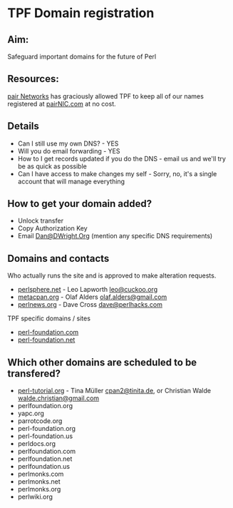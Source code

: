 TPF Domain registration
=======================

## Aim:

Safeguard important domains for the future of Perl

## Resources:

[pair Networks](http://www.pairnic.com/) has graciously allowed TPF to keep
all of our names registered at [pairNIC.com](http://www.pairnic.com/) at no cost.

## Details

 * Can I still use my own DNS? - YES
 * Will you do email forwarding - YES
 * How to I get records updated if you do the DNS - email us and we'll try be as quick as possible
 * Can I have access to make changes my self - Sorry, no, it's a single account that will manage everything

## How to get your domain added?

 * Unlock transfer
 * Copy Authorization Key
 * Email Dan@DWright.Org (mention any specific DNS requirements)

## Domains and contacts

Who actually runs the site and is approved to make alteration requests.

 * [perlsphere.net](http://perlsphere.net) - Leo Lapworth <leo@cuckoo.org>
 * [metacpan.org](http://metacpan.org) - Olaf Alders <olaf.alders@gmail.com>
 * [perlnews.org](http://perlnews.org) - Dave Cross <dave@perlhacks.com>

TPF specific domains / sites

 * [perl-foundation.com](http://perl-foundation.com)
 * [perl-foundation.net](http://perl-foundation.net)

## Which other domains are scheduled to be transfered?

 * [perl-tutorial.org](http://perl-tutorial.org) - Tina Müller <cpan2@tinita.de>, or Christian Walde <walde.christian@gmail.com>
 * perlfoundation.org
 * yapc.org
 * parrotcode.org
 * perl-foundation.org
 * perl-foundation.us
 * perldocs.org
 * perlfoundation.com
 * perlfoundation.net
 * perlfoundation.us
 * perlmonks.com
 * perlmonks.net
 * perlmonks.org
 * perlwiki.org

